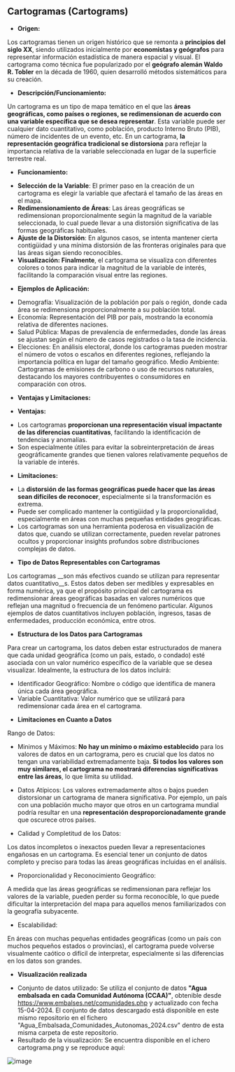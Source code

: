 ## Cartogramas (Cartograms)

*	**Origen:**

Los cartogramas tienen un origen histórico que se remonta a __principios del siglo XX__, siendo utilizados inicialmente por __economistas y geógrafos__ para representar información estadística de manera espacial y visual. El cartograma como técnica fue popularizado por el __geógrafo alemán Waldo R. Tobler__ en la década de 1960, quien desarrolló métodos sistemáticos para su creación.

*	**Descripción/Funcionamiento:**

Un cartograma es un tipo de mapa temático en el que las __áreas geográficas, como países o regiones, se redimensionan de acuerdo con una variable específica que se desea representar__. Esta variable puede ser cualquier dato cuantitativo, como población, producto Interno Bruto (PIB), número de incidentes de un evento, etc. En un cartograma, __la representación geográfica tradicional se distorsiona__ para reflejar la importancia relativa de la variable seleccionada en lugar de la superficie terrestre real.

*	**Funcionamiento:**

+ __Selección de la Variable__: El primer paso en la creación de un cartograma es elegir la variable que afectará el tamaño de las áreas en el mapa.
+ __Redimensionamiento de Áreas__: Las áreas geográficas se redimensionan proporcionalmente según la magnitud de la variable seleccionada, lo cual puede llevar a una distorsión significativa de las formas geográficas habituales.
+ __Ajuste de la Distorsión__: En algunos casos, se intenta mantener cierta contigüidad y una mínima distorsión de las fronteras originales para que las áreas sigan siendo reconocibles.
+ __Visualización: Finalmente__, el cartograma se visualiza con diferentes colores o tonos para indicar la magnitud de la variable de interés, facilitando la comparación visual entre las regiones.

*	**Ejemplos de Aplicación:**

+	Demografía: Visualización de la población por país o región, donde cada área se redimensiona proporcionalmente a su población total.
+	Economía: Representación del PIB por país, mostrando la economía relativa de diferentes naciones.
+ Salud Pública: Mapas de prevalencia de enfermedades, donde las áreas se ajustan según el número de casos registrados o la tasa de incidencia.
+	Elecciones: En análisis electoral, donde los cartogramas pueden mostrar el número de votos o escaños en diferentes regiones, reflejando la importancia política en lugar del tamaño geográfico.
	Medio Ambiente: Cartogramas de emisiones de carbono o uso de recursos naturales, destacando los mayores contribuyentes o consumidores en comparación con otros.

*	**Ventajas y Limitaciones:**

*	**Ventajas:**

+	Los cartogramas __proporcionan una representación visual impactante de las diferencias cuantitativas__, facilitando la identificación de tendencias y anomalías.
+	Son especialmente útiles para evitar la sobreinterpretación de áreas geográficamente grandes que tienen valores relativamente pequeños de la variable de interés.

*	**Limitaciones:**

+	La __distorsión de las formas geográficas puede hacer que las áreas sean difíciles de reconocer__, especialmente si la transformación es extrema.
+	Puede ser complicado mantener la contigüidad y la proporcionalidad, especialmente en áreas con muchas pequeñas entidades geográficas.
+	Los cartogramas son una herramienta poderosa en visualización de datos que, cuando se utilizan correctamente, pueden revelar patrones ocultos y proporcionar insights profundos sobre distribuciones complejas de datos.

*	**Tipo de Datos Representables con Cartogramas**

Los cartogramas __son más efectivos cuando se utilizan para representar datos cuantitativo__s. Estos datos deben ser medibles y expresables en forma numérica, ya que el propósito principal del cartograma es redimensionar áreas geográficas basadas en valores numéricos que reflejan una magnitud o frecuencia de un fenómeno particular. Algunos ejemplos de datos cuantitativos incluyen población, ingresos, tasas de enfermedades, producción económica, entre otros.

*	**Estructura de los Datos para Cartogramas**

Para crear un cartograma, los datos deben estar estructurados de manera que cada unidad geográfica (como un país, estado, o condado) esté asociada con un valor numérico específico de la variable que se desea visualizar. Idealmente, la estructura de los datos incluirá:

+	Identificador Geográfico: Nombre o código que identifica de manera única cada área geográfica.
+	Variable Cuantitativa: Valor numérico que se utilizará para redimensionar cada área en el cartograma.

*	**Limitaciones en Cuanto a Datos**

Rango de Datos:

+	Minimos y Máximos: __No hay un mínimo o máximo establecido__ para los valores de datos en un cartograma, pero es crucial que los datos no tengan una variabilidad extremadamente baja. __Si todos los valores son muy similares, el cartograma no mostrará diferencias significativas entre las áreas__, lo que limita su utilidad.

+	Datos Atípicos: Los valores extremadamente altos o bajos pueden distorsionar un cartograma de manera significativa. Por ejemplo, un país con una población mucho mayor que otros en un cartograma mundial podría resultar en una __representación desproporcionadamente grande__ que oscurece otros países.

+	Calidad y Completitud de los Datos:

Los datos incompletos o inexactos pueden llevar a representaciones engañosas en un cartograma. Es esencial tener un conjunto de datos completo y preciso para todas las áreas geográficas incluidas en el análisis.

+	Proporcionalidad y Reconocimiento Geográfico:

A medida que las áreas geográficas se redimensionan para reflejar los valores de la variable, pueden perder su forma reconocible, lo que puede dificultar la interpretación del mapa para aquellos menos familiarizados con la geografía subyacente.

+	Escalabilidad:

En áreas con muchas pequeñas entidades geográficas (como un país con muchos pequeños estados o provincias), el cartograma puede volverse visualmente caótico o difícil de interpretar, especialmente si las diferencias en los datos son grandes.

*	**Visualización realizada**

+	Conjunto de datos utilizado: Se utiliza el conjunto de datos __"Agua embalsada en cada Comunidad Autónoma (CCAA)"__, obtenible desde  https://www.embalses.net/comunidades.php y actualizado con fecha 15-04-2024.  El conjunto de datos descargado está disponible en este mismo repositorio en el fichero "Agua_Embalsada_Comunidades_Autonomas_2024.csv" dentro de esta misma carpeta de este repositorio.
+	Resultado de la visualización: Se encuentra disponible en el ichero cartograma.png y se reproduce aquí:

  ![image](https://github.com/jmmonterog/pec02_visualizacion_datos/assets/103445965/7d4dda1f-7215-46cf-8a9d-847dcc744595)


  
